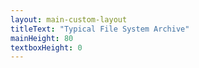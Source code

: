 ```yaml
---
layout: main-custom-layout
titleText: "Typical File System Archive"
mainHeight: 80
textboxHeight: 0
---
```


<script setup>
import filetree from './filetree.json'
</script>

<div class="w-full h-full">
<RecursiveFileTree :node="filetree" />
</div>